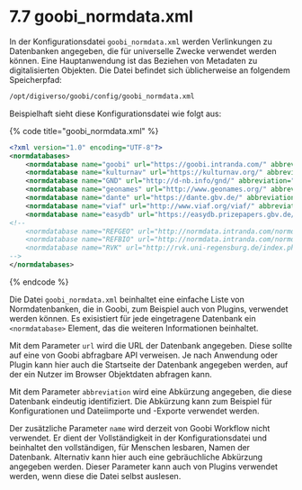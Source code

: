 # 7.7 goobi\_normdata.xml

In der Konfigurationsdatei `goobi_normdata.xml` werden Verlinkungen zu Datenbanken angegeben, die für universelle Zwecke verwendet werden können. Eine Hauptanwendung ist das Beziehen von Metadaten zu digitalisierten Objekten. Die Datei befindet sich üblicherweise an folgendem Speicherpfad:

```bash
/opt/digiverso/goobi/config/goobi_normdata.xml
```

Beispielhaft sieht diese Konfigurationsdatei wie folgt aus:

{% code title="goobi_normdata.xml" %}
```xml
<?xml version="1.0" encoding="UTF-8"?>
<normdatabases>
    <normdatabase name="goobi" url="https://goobi.intranda.com/" abbreviation="" />
    <normdatabase name="kulturnav" url="https://kulturnav.org/" abbreviation="kulturnav" />
    <normdatabase name="GND" url="http://d-nb.info/gnd/" abbreviation="gnd" />
    <normdatabase name="geonames" url="http://www.geonames.org/" abbreviation="geonames" />
    <normdatabase name="dante" url="https://dante.gbv.de/" abbreviation="dante" />
    <normdatabase name="viaf" url="http://www.viaf.org/viaf/" abbreviation="viaf" />
    <normdatabase name="easydb" url="https://easydb.prizepapers.gbv.de/" abbreviation="easydb" />
<!--
    <normdatabase name="REFGEO" url="http://normdata.intranda.com/normdata/refgeo/" abbreviation="intranda Geo Datenbank" />
    <normdatabase name="REFBIO" url="http://normdata.intranda.com/normdata/refbio/" abbreviation="intranda PND" />
    <normdatabase name="RVK" url="http://rvk.uni-regensburg.de/index.php?option=com_rvko&amp;view=show&amp;mode=searchNotation&amp;rvkoNotationKey=" abbreviation="rvk" />
-->
</normdatabases>
```
{% endcode %}

Die Datei `goobi_normdata.xml` beinhaltet eine einfache Liste von Normdatenbanken, die in Goobi, zum Beispiel auch von Plugins, verwendet werden können. Es exisistiert für jede eingetragene Datenbank ein `<normdatabase>` Element, das die weiteren Informationen beinhaltet.

Mit dem Parameter `url` wird die URL der Datenbank angegeben. Diese sollte auf eine von Goobi abfragbare API verweisen. Je nach Anwendung oder Plugin kann hier auch die Startseite der Datenbank angegeben werden, auf der ein Nutzer im Browser Objektdaten abfragen kann.

Mit dem Parameter `abbreviation` wird eine Abkürzung angegeben, die diese Datenbank eindeutig identifiziert. Die Abkürzung kann zum Beispiel für Konfigurationen und Dateiimporte und -Exporte verwendet werden.

Der zusätzliche Parameter `name` wird derzeit von Goobi Workflow nicht verwendet. Er dient der Vollständigkeit in der Konfigurationsdatei und beinhaltet den vollständigen, für Menschen lesbaren, Namen der Datenbank. Alternativ kann hier auch eine gebräuchliche Abkürzung angegeben werden. Dieser Parameter kann auch von Plugins verwendet werden, wenn diese die Datei selbst auslesen.
